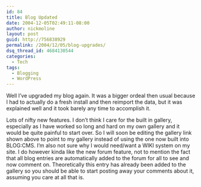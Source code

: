 ```yaml
---
id: 84
title: Blog Updated
date: 2004-12-05T02:49:11-08:00
author: nickmoline
layout: post
guid: http://756838929
permalink: /2004/12/05/blog-upgrades/
dsq_thread_id: 4684130544
categories:
  - Tech
tags:
  - Blogging
  - WordPress
---
```

Well I&#8217;ve upgraded my blog again. It was a bigger ordeal then usual because I had to actually do a fresh install and then reimport the data, but it was explained well and it took barely any time to accomplish it.

<!--more-->

Lots of nifty new features. I don&#8217;t think I care for the built in gallery, especially as I have worked so long and hard on my own gallery and it would be quite painful to start over. So I will soon be editing the gallery link shown above to point to my gallery instead of using the one now built into BLOG:CMS. I&#8217;m also not sure why I would need/want a WIKI system on my site. I do however kinda like the new forum feature, not to mention the fact that all blog entries are automatically added to the forum for all to see and now comment on. Theoretically this entry has already been added to the gallery so you should be able to start posting away your comments about it, assuming you care at all that is.